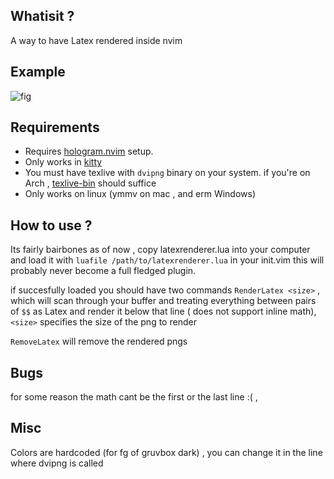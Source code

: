 ## Whatisit ?
A way to have Latex rendered inside nvim 

## Example
![fig](https://user-images.githubusercontent.com/58146965/224803940-6828936b-5fde-4111-bdb6-6b9e30d17ecf.png)


## Requirements
* Requires [hologram.nvim](https://github.com/edluffy/hologram.nvim) setup.
* Only works in [kitty](https://sw.kovidgoyal.net/kitty/)
* You must have texlive with `dvipng` binary on your system.
  if you're on Arch , [texlive-bin](https://archlinux.org/packages/extra/x86_64/texlive-bin/) should suffice
* Only works on linux (ymmv on mac , and erm Windows)

## How to use ?
Its fairly bairbones as of now , 
copy latexrenderer.lua into your computer and load it 
with `luafile /path/to/latexrenderer.lua` in your init.vim
this will probably never become a full fledged plugin.

if succesfully loaded you should have two commands 
`RenderLatex <size>` , which will scan through your buffer and
treating everything between pairs of `$$` as Latex and render it below that line ( does not support inline math), `<size>` specifies the size of the png to render

`RemoveLatex` will remove the rendered pngs

## Bugs
for some reason the math cant be the first or the last line :( ,

## Misc
Colors are hardcoded (for fg of gruvbox dark) , you can change it in the line where dvipng is called


